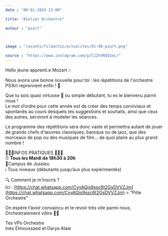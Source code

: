 ```yaml
---
date : "08-01-2024 23:00"

title: "Atelier Orchestre"

auteur : "psart"

 

image : "/assets/fildactus/actualites/01-08-psart.png"

source : "https://www.instagram.com/p/C12hVRQISeL/"
---
```


Hello jeune apprenti.e Mozart 🎶

Nous avons une bonne nouvelle pour toi : les répétitions de l'orchestre PS’Art reprennent enfin ! 🥳

Que tu sois quasi virtuose 🎵 ou simple débutant, tu es le bienvenu parmi nous !  
Le mot d’ordre pour cette année est de créer des temps conviviaux et spontanés au cours desquels tes suggestions et souhaits, ainsi que ceux des autres, serviront à modeler les séances.

Le programme des répétitions sera donc vaste et permettra autant de jouer de grands chefs d'œuvres classiques, baroque ou de jazz, que des morceaux de pop ou des musiques de film… de quoi plaire au plus grand nombre !

🎻🔸🎷INFOS PRATIQUES 🎷🔸🎻  
⏰ __Tous les Mardi de 18h30 à 20h__  
📍Campus de Jussieu  
ℹ️ Tous niveaux (débutants jusqu’aux plus expérimentés)

🔍 Comment je m’inscris ?  
Ici : [https://chat.whatsapp.com/CyvAQjs9ssc6t2GsDVVZJm](https://chat.whatsapp.com/CyvAQjs9ssc6t2GsDVVZJm) > “Pôle Orchestre”

On espère t’avoir convaincu et te revoir très vite parmi nous,  
Orchestralement vôtre 🦜🎻

Tes VPs Orchestre  
Inès Elmoussaed et Darya Alaie